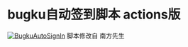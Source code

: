 # bugku自动签到脚本 actions版
[![BugkuAutoSignIn](https://github.com/aoyama7/bugku_auto_signin/actions/workflows/checkin.yml/badge.svg?branch=master)](https://github.com/aoyama7/bugku_auto_signin/actions/workflows/checkin.yml)
脚本修改自 南方先生
